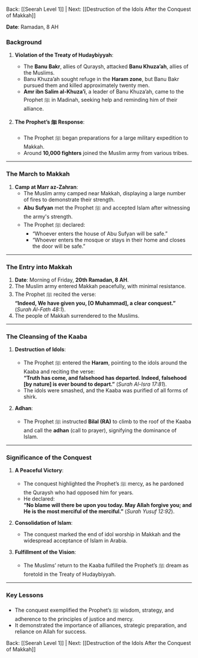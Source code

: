 Back: [[Seerah Level 1]] | Next: [[Destruction of the Idols After the Conquest of Makkah]]

**Date**: Ramadan, 8 AH  

### **Background**  
1. **Violation of the Treaty of Hudaybiyyah**:  
   - The **Banu Bakr**, allies of Quraysh, attacked **Banu Khuza’ah**, allies of the Muslims.  
   - Banu Khuza’ah sought refuge in the **Haram zone**, but Banu Bakr pursued them and killed approximately twenty men.  
   - **Amr ibn Salim al-Khuza’i**, a leader of Banu Khuza’ah, came to the Prophet ﷺ in Madinah, seeking help and reminding him of their alliance.

2. **The Prophet’s ﷺ Response**:  
   - The Prophet ﷺ began preparations for a large military expedition to Makkah.  
   - Around **10,000 fighters** joined the Muslim army from various tribes.

---

### **The March to Makkah**  
1. **Camp at Marr az-Zahran**:  
   - The Muslim army camped near Makkah, displaying a large number of fires to demonstrate their strength.  
   - **Abu Sufyan** met the Prophet ﷺ and accepted Islam after witnessing the army's strength.  
   - The Prophet ﷺ declared:  
     - “Whoever enters the house of Abu Sufyan will be safe.”  
     - “Whoever enters the mosque or stays in their home and closes the door will be safe.”

---

### **The Entry into Makkah**  
1. **Date**: Morning of Friday, **20th Ramadan, 8 AH**.  
2. The Muslim army entered Makkah peacefully, with minimal resistance.  
3. The Prophet ﷺ recited the verse:  
   **“Indeed, We have given you, [O Muhammad], a clear conquest.”** (*Surah Al-Fath 48:1*).  
4. The people of Makkah surrendered to the Muslims.

---

### **The Cleansing of the Kaaba**  
1. **Destruction of Idols**:  
   - The Prophet ﷺ entered the **Haram**, pointing to the idols around the Kaaba and reciting the verse:  
     **“Truth has come, and falsehood has departed. Indeed, falsehood [by nature] is ever bound to depart.”** (*Surah Al-Isra 17:81*).  
   - The idols were smashed, and the Kaaba was purified of all forms of shirk.  

2. **Adhan**:  
   - The Prophet ﷺ instructed **Bilal (RA)** to climb to the roof of the Kaaba and call the **adhan** (call to prayer), signifying the dominance of Islam.

---

### **Significance of the Conquest**  
1. **A Peaceful Victory**:  
   - The conquest highlighted the Prophet’s ﷺ mercy, as he pardoned the Quraysh who had opposed him for years.  
   - He declared:  
     **“No blame will there be upon you today. May Allah forgive you; and He is the most merciful of the merciful.”** (*Surah Yusuf 12:92*).  

2. **Consolidation of Islam**:  
   - The conquest marked the end of idol worship in Makkah and the widespread acceptance of Islam in Arabia.

3. **Fulfillment of the Vision**:  
   - The Muslims’ return to the Kaaba fulfilled the Prophet’s ﷺ dream as foretold in the Treaty of Hudaybiyyah.

---

### **Key Lessons**  
- The conquest exemplified the Prophet’s ﷺ wisdom, strategy, and adherence to the principles of justice and mercy.  
- It demonstrated the importance of alliances, strategic preparation, and reliance on Allah for success.


Back: [[Seerah Level 1]] | Next: [[Destruction of the Idols After the Conquest of Makkah]]